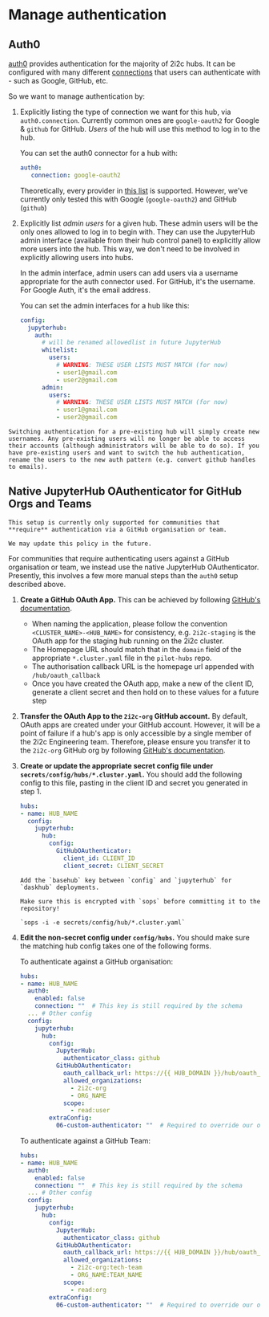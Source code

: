 # Manage authentication

## Auth0

[auth0](https://auth0.com) provides authentication for the majority of 2i2c hubs. It can
be configured with many different [connections](https://auth0.com/docs/identityproviders)
that users can authenticate with - such as Google, GitHub, etc.

So we want to manage authentication by:

1. Explicitly listing the type of connection we want for this hub, via
   `auth0.connection`. Currently common ones are `google-oauth2` for Google &
   `github` for GitHub. *Users* of the hub will use this method to log in to
   the hub.

   You can set the auth0 connector for a hub with:

   ```yaml
   auth0:
      connection: google-oauth2
   ```

   Theoretically, every provider in [this list](https://auth0.com/docs/connections/identity-providers-social)
   is supported. However, we've currently only tested this with Google
   (`google-oauth2`) and GitHub (`github`)

2. Explicitly list *admin users* for a given hub. These admin users will be the
   only ones allowed to log in to begin with. They can use the JupyterHub
   admin interface (available from their hub control panel) to explicitly allow
   more users into the hub. This way, we don't need to be involved in explicitly
   allowing users into hubs.

   In the admin interface, admin users can add users via a username appropriate
   for the auth connector used. For GitHub, it's the username. For Google Auth,
   it's the email address.

   You can set the admin interfaces for a hub like this:

   ```yaml
   config:
     jupyterhub:
       auth:
         # will be renamed allowedlist in future JupyterHub
         whitelist:
           users:
             # WARNING: THESE USER LISTS MUST MATCH (for now)
             - user1@gmail.com
             - user2@gmail.com
         admin:
           users:
             # WARNING: THESE USER LISTS MUST MATCH (for now)
             - user1@gmail.com
             - user2@gmail.com
   ```

```{admonition} Switching auth
Switching authentication for a pre-existing hub will simply create new usernames. Any pre-existing users will no longer be able to access their accounts (although administrators will be able to do so). If you have pre-existing users and want to switch the hub authentication, rename the users to the new auth pattern (e.g. convert github handles to emails).
```

## Native JupyterHub OAuthenticator for GitHub Orgs and Teams

```{admonition}
This setup is currently only supported for communities that **require** authentication via a GitHub organisation or team.

We may update this policy in the future.
```

For communities that require authenticating users against a GitHub organisation or team, we instead use the native JupyterHub OAuthenticator.
Presently, this involves a few more manual steps than the `auth0` setup described above.

1. **Create a GitHub OAuth App.**
   This can be achieved by following [GitHub's documentation](https://docs.github.com/en/developers/apps/building-oauth-apps/creating-an-oauth-app).
   - When naming the application, please follow the convention `<CLUSTER_NAME>-<HUB_NAME>` for consistency, e.g. `2i2c-staging` is the OAuth app for the staging hub running on the 2i2c cluster.
   - The Homepage URL should match that in the `domain` field of the appropriate `*.cluster.yaml` file in the `pilot-hubs` repo.
   - The authorisation callback URL is the homepage url appended with `/hub/oauth_callback`
   - Once you have created the OAuth app, make a new of the client ID, generate a client secret and then hold on to these values for a future step

2. **Transfer the OAuth App to the `2i2c-org` GitHub account.**
   By default, OAuth apps are created under your GitHub account.
   However, it will be a point of failure if a hub's app is only accessible by a single member of the 2i2c Engineering team.
   Therefore, please ensure you transfer it to the `2i2c-org` GitHub org by following [GitHub's documentation](https://docs.github.com/en/developers/apps/managing-oauth-apps/transferring-ownership-of-an-oauth-app).

3. **Create or update the appropriate secret config file under `secrets/config/hubs/*.cluster.yaml`.**
   You should add the following config to this file, pasting in the client ID and secret you generated in step 1.

    ```yaml
    hubs:
    - name: HUB_NAME
      config:
        jupyterhub:
          hub:
            config:
              GitHubOAuthenticator:
                client_id: CLIENT_ID
                client_secret: CLIENT_SECRET
    ```

    ```{note}
    Add the `basehub` key between `config` and `jupyterhub` for `daskhub` deployments.
    ```

    ```{admonition}
    Make sure this is encrypted with `sops` before committing it to the repository!

    `sops -i -e secrets/config/hub/*.cluster.yaml`
    ```

4. **Edit the non-secret config under `config/hubs`.**
   You should make sure the matching hub config takes one of the following forms.

   To authenticate against a GitHub organisation:

    ```yaml
    hubs:
    - name: HUB_NAME
      auth0:
        enabled: false
        connection: ""  # This key is still required by the schema
      ... # Other config
      config:
        jupyterhub:
          hub:
            config:
              JupyterHub:
                authenticator_class: github
              GitHubOAuthenticator:
                oauth_callback_url: https://{{ HUB_DOMAIN }}/hub/oauth_callback
                allowed_organizations:
                  - 2i2c-org
                  - ORG_NAME
                scope:
                  - read:user
            extraConfig:
              06-custom-authenticator: ""  # Required to override our overrides...
    ```

   To authenticate against a GitHub Team:

    ```yaml
    hubs:
    - name: HUB_NAME
      auth0:
        enabled: false
        connection: ""  # This key is still required by the schema
      ... # Other config
      config:
        jupyterhub:
          hub:
            config:
              JupyterHub:
                authenticator_class: github
              GitHubOAuthenticator:
                oauth_callback_url: https://{{ HUB_DOMAIN }}/hub/oauth_callback
                allowed_organizations:
                  - 2i2c-org:tech-team
                  - ORG_NAME:TEAM_NAME
                scope:
                  - read:org
            extraConfig:
              06-custom-authenticator: ""  # Required to override our overrides...
    ```
